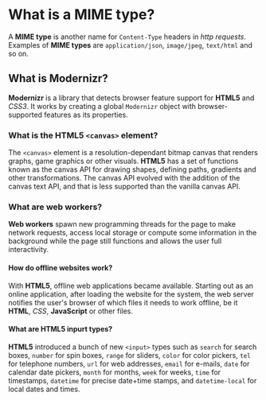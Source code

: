 # What is a **MIME type**?

A **MIME type** is another name for `Content-Type` headers in _http requests_. Examples of **MIME types** are `application/json`, `image/jpeg`, `text/html` and so on.

## What is **Modernizr**?

**Modernizr** is a library that detects browser feature support for **HTML5** and _CSS3_. It works by creating a global `Modernizr` object with browser-supported features as its properties.

### What is the **HTML5** `<canvas>` element?

The `<canvas>` element is a resolution-dependant bitmap canvas that renders graphs, game graphics or other visuals. **HTML5** has a set of functions known as the canvas API for drawing shapes, defining paths, gradients and other transformations. The canvas API evolved with the addition of the canvas text API, and that is less supported than the vanilla canvas API.

### What are **web workers**?

**Web workers** spawn new programming threads for the page to make network requests, access local storage or compute some information in the background while the page still functions and allows the user full interactivity.

#### How do offline websites work?

With **HTML5**, offline web applications became available. Starting out as an online application, after loading the website for the system, the web server notifies the user's browser of which files it needs to work offline, be it **HTML**, _CSS_, **JavaScript** or other files.

#### What are **HTML5** inpurt types?

**HTML5** introduced a bunch of new `<input>` types such as `search` for search boxes, `number` for spin boxes, `range` for sliders, `color` for color pickers, `tel` for telephone numbers, `url` for web addresses, `email` for e-mails, `date` for calendar date pickers, `month` for months, `week` for weeks, `time` for timestamps, `datetime` for precise date+time stamps, and `datetime-local` for local dates and times.
